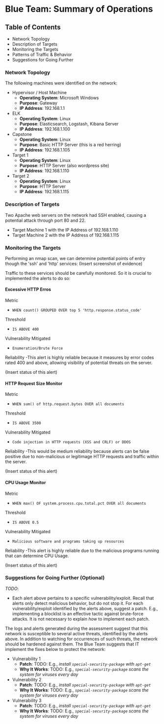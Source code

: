 # Blue Team: Summary of Operations

## Table of Contents
- Network Topology
- Description of Targets
- Monitoring the Targets
- Patterns of Traffic & Behavior
- Suggestions for Going Further

### Network Topology

The following machines were identified on the network:
- Hypervisor / Host Machine 
  - **Operating System**: Microsoft Windows
  - **Purpose**: Gateway
  - **IP Address**: 192.168.1.1
- ELK
  - **Operating System**: Linux
  - **Purpose**: Elasticsearch, Logstash, Kibana Server
  - **IP Address**: 192.168.1.100
- Capstone
  - **Operating System**: Linux
  - **Purpose**: Basic HTTP Server (this is a red herring)
  - **IP Address**: 192.168.1.105
- Target 1
  - **Operating System**: Linux
  - **Purpose**: HTTP Server (also wordpress site)
  - **IP Address**: 192.168.1.110
- Target 2
  - **Operating System**: Linux
  - **Purpose**: HTTP Server
  - **IP Address**: 192.168.1.115

### Description of Targets

Two Apache web servers on the network had SSH enabled, causing a potential attack through port 80 and 22. 
- Target Machine 1 with the IP Address of 192.168.1.110
- Target Machine 2 with the IP Address of 192.168.1.115

### Monitoring the Targets

Performing an nmap scan, we can determine potential points of entry though the 'ssh' and 'http' services:
(Insert screenshot of evidence)

Traffic to these services should be carefully monitored. So it is crucial to implemented the alerts to do so:

#### Excessive HTTP Erros

Metric
- `WHEN count() GROUPED OVER top 5 'http.response.status_code'`

Threshold
- `IS ABOVE 400`
 
Vulnerability Mitigated
- `Enumeration/Brute Force`

Reliability
 -This alert is highly reliable because it measures by error codes rated 400 and above, allowing visibility of potential threats on the server.
 
 (Insert status of this alert)

#### HTTP Request Size Monitor
Metric
- `WHEN sum() of http.request.bytes OVER all documents`

Threshold
- `IS ABOVE 3500`
 
Vulnerability Mitigated
- `Code injection in HTTP requests (XSS and CRLF) or DDOS`

Reliability
 -This would be medium reliability because alerts can be false positive due to non-malicious or legitimage HTTP requests and traffic within the server.
 
 (Insert status of this alert)
 
 
#### CPU Usage Monitor
Metric
- `WHEN max() OF system.process.cpu.total.pct OVER all documents`

Threshold
- `IS ABOVE 0.5`
 
Vulnerability Mitigated
- `Malicious software and programs taking up resources`

Reliability
 -This alert is highly reliable due to the malicious programs running that can determine CPU Usage.
 
 (Insert status of this alert)



### Suggestions for Going Further (Optional)
_TODO_: 
- Each alert above pertains to a specific vulnerability/exploit. Recall that alerts only detect malicious behavior, but do not stop it. For each vulnerability/exploit identified by the alerts above, suggest a patch. E.g., implementing a blocklist is an effective tactic against brute-force attacks. It is not necessary to explain _how_ to implement each patch.

The logs and alerts generated during the assessment suggest that this network is susceptible to several active threats, identified by the alerts above. In addition to watching for occurrences of such threats, the network should be hardened against them. The Blue Team suggests that IT implement the fixes below to protect the network:
- Vulnerability 1
  - **Patch**: TODO: E.g., _install `special-security-package` with `apt-get`_
  - **Why It Works**: TODO: E.g., _`special-security-package` scans the system for viruses every day_
- Vulnerability 2
  - **Patch**: TODO: E.g., _install `special-security-package` with `apt-get`_
  - **Why It Works**: TODO: E.g., _`special-security-package` scans the system for viruses every day_
- Vulnerability 3
  - **Patch**: TODO: E.g., _install `special-security-package` with `apt-get`_
  - **Why It Works**: TODO: E.g., _`special-security-package` scans the system for viruses every day_
